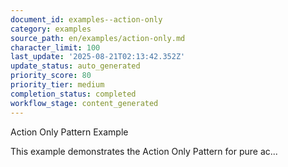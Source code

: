 ```yaml
---
document_id: examples--action-only
category: examples
source_path: en/examples/action-only.md
character_limit: 100
last_update: '2025-08-21T02:13:42.352Z'
update_status: auto_generated
priority_score: 80
priority_tier: medium
completion_status: completed
workflow_stage: content_generated
---
```

Action Only Pattern Example

This example demonstrates the Action Only Pattern for pure ac...
